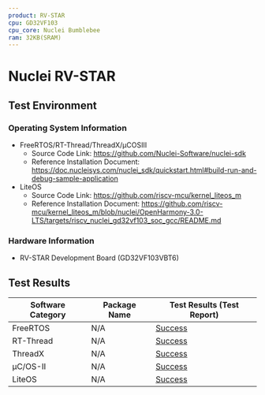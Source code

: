 ```yaml
---
product: RV-STAR
cpu: GD32VF103
cpu_core: Nuclei Bumblebee
ram: 32KB(SRAM)
---
```


# Nuclei RV-STAR

## Test Environment

### Operating System Information

- FreeRTOS/RT-Thread/ThreadX/μCOSIII
    - Source Code Link: https://github.com/Nuclei-Software/nuclei-sdk
    - Reference Installation Document: https://doc.nucleisys.com/nuclei_sdk/quickstart.html#build-run-and-debug-sample-application
- LiteOS
    - Source Code Link: https://github.com/riscv-mcu/kernel_liteos_m
    - Reference Installation Document: https://github.com/riscv-mcu/kernel_liteos_m/blob/nuclei/OpenHarmony-3.0-LTS/targets/riscv_nuclei_gd32vf103_soc_gcc/README.md
### Hardware Information

- RV-STAR Development Board (GD32VF103VBT6)

## Test Results

| Software Category | Package Name | Test Results (Test Report) |
| ----------------- | ------------ | -------------------------- |
| FreeRTOS          | N/A          | [Success][FreeRTOS]        |
| RT-Thread         | N/A          | [Success][RT-Thread]       |
| ThreadX           | N/A          | [Success][ThreadX]         |
| μC/OS-II          | N/A          | [Success][uCOSII]          |
| LiteOS            | N/A          | [Success][LiteOS]          |

[FreeRTOS]: ./FreeRTOS/README.md
[LiteOS]: ./LiteOS/README.md
[RT-Thread]: ./RT-Thread/README.md
[ThreadX]: ./ThreadX/README.md
[uCOSII]: ./uCOSII/README.md